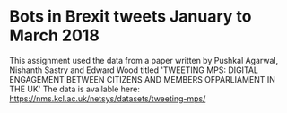 # Bots in Brexit tweets January to March 2018

This assignment used the data from a paper written by Pushkal Agarwal, Nishanth Sastry and Edward Wood titled 'TWEETING MPS: DIGITAL ENGAGEMENT BETWEEN CITIZENS AND MEMBERS OFPARLIAMENT IN THE UK'
The data is available here: https://nms.kcl.ac.uk/netsys/datasets/tweeting-mps/
